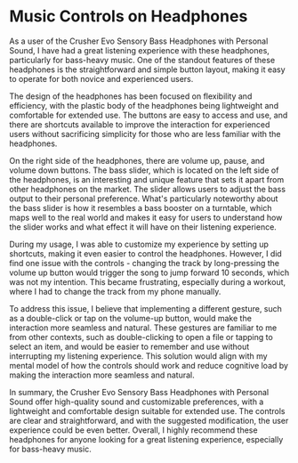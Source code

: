 # Music Controls on Headphones
As a user of the Crusher Evo Sensory Bass Headphones with Personal Sound, I have had a great listening experience with these headphones, particularly for bass-heavy music. One of the standout features of these headphones is the straightforward and simple button layout, making it easy to operate for both novice and experienced users.

The design of the headphones has been focused on flexibility and efficiency, with the plastic body of the headphones being lightweight and comfortable for extended use. The buttons are easy to access and use, and there are shortcuts available to improve the interaction for experienced users without sacrificing simplicity for those who are less familiar with the headphones.

On the right side of the headphones, there are volume up, pause, and volume down buttons. The bass slider, which is located on the left side of the headphones, is an interesting and unique feature that sets it apart from other headphones on the market. The slider allows users to adjust the bass output to their personal preference. What's particularly noteworthy about the bass slider is how it resembles a bass booster on a turntable, which maps well to the real world and makes it easy for users to understand how the slider works and what effect it will have on their listening experience.

During my usage, I was able to customize my experience by setting up shortcuts, making it even easier to control the headphones. However, I did find one issue with the controls - changing the track by long-pressing the volume up button would trigger the song to jump forward 10 seconds, which was not my intention. This became frustrating, especially during a workout, where I had to change the track from my phone manually.

To address this issue, I believe that implementing a different gesture, such as a double-click or tap on the volume-up button, would make the interaction more seamless and natural. These gestures are familiar to me from other contexts, such as double-clicking to open a file or tapping to select an item, and would be easier to remember and use without interrupting my listening experience. This solution would align with my mental model of how the controls should work and reduce cognitive load by making the interaction more seamless and natural.

In summary, the Crusher Evo Sensory Bass Headphones with Personal Sound offer high-quality sound and customizable preferences, with a lightweight and comfortable design suitable for extended use. The controls are clear and straightforward, and with the suggested modification, the user experience could be even better. Overall, I highly recommend these headphones for anyone looking for a great listening experience, especially for bass-heavy music.
